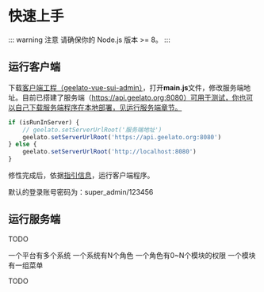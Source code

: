 # 快速上手
::: warning 注意
请确保你的 Node.js 版本 >= 8。
:::

## 运行客户端

下载[客户端工程（geelato-vue-sui-admin）](https://github.com/geelato-projects/geelato-ui/tree/master/geelato-vue-sui-admin)，打开**main.js**文件，修改服务端地址。目前已搭建了服务端（https://api.geelato.org:8080）可用于测试，你也可以自己下载服务端程序在本地部署，见运行服务端章节。

``` javascript
if (isRunInServer) {
    // geelato.setServerUrlRoot('服务端地址')
    geelato.setServerUrlRoot('https://api.geelato.org:8080')
} else {
    geelato.setServerUrlRoot('http://localhost:8080')
}
```

修性完成后，依据[指引信息](https://github.com/geelato-projects/geelato-ui/tree/master/geelato-vue-sui-admin)，运行客户端程序。

默认的登录账号密码为：super_admin/123456

## 运行服务端

TODO



一个平台有多个系统
一个系统有N个角色
一个角色有0~N个模块的权限
一个模块有一组菜单

TODO
